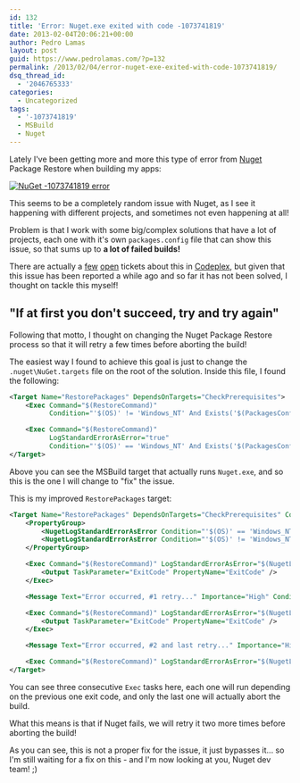 ```yaml
---
id: 132
title: 'Error: Nuget.exe exited with code -1073741819'
date: 2013-02-04T20:06:21+00:00
author: Pedro Lamas
layout: post
guid: https://www.pedrolamas.com/?p=132
permalink: /2013/02/04/error-nuget-exe-exited-with-code-1073741819/
dsq_thread_id:
  - '2046765333'
categories:
  - Uncategorized
tags:
  - '-1073741819'
  - MSBuild
  - Nuget
---
```


Lately I've been getting more and more this type of error from [Nuget](http://nuget.org) Package Restore when building my apps:

[![NuGet -1073741819 error](/wp-content/uploads/2013/02/NuGet-1073741819-error.png)](/wp-content/uploads/2013/02/NuGet-1073741819-error.png)

This seems to be a completely random issue with Nuget, as I see it happening with different projects, and sometimes not even happening at all!

Problem is that I work with some big/complex solutions that have a lot of projects, each one with it's own `packages.config` file that can show this issue, so that sums up to **a lot of failed builds!**

There are actually a [few](http://nuget.codeplex.com/workitem/2593) [open](http://nuget.codeplex.com/workitem/2064) tickets about this in [Codeplex](http://nuget.codeplex.com/), but given that this issue has been reported a while ago and so far it has not been solved, I thought on tackle this myself!

## "If at first you don't succeed, try and try again"

Following that motto, I thought on changing the Nuget Package Restore process so that it will retry a few times before aborting the build!

The easiest way I found to achieve this goal is just to change the `.nuget\NuGet.targets` file on the root of the solution. Inside this file, I found the following:

```xml
<Target Name="RestorePackages" DependsOnTargets="CheckPrerequisites">
    <Exec Command="$(RestoreCommand)"
          Condition="'$(OS)' != 'Windows_NT' And Exists('$(PackagesConfig)')" />

    <Exec Command="$(RestoreCommand)"
          LogStandardErrorAsError="true"
          Condition="'$(OS)' == 'Windows_NT' And Exists('$(PackagesConfig)')" />
</Target>
```

Above you can see the MSBuild target that actually runs `Nuget.exe`, and so this is the one I will change to "fix" the issue.

This is my improved `RestorePackages` target:

```xml
<Target Name="RestorePackages" DependsOnTargets="CheckPrerequisites" Condition="Exists('$(PackagesConfig)')">
    <PropertyGroup>
        <NugetLogStandardErrorAsError Condition="'$(OS)' == 'Windows_NT'">true</NugetLogStandardErrorAsError>
        <NugetLogStandardErrorAsError Condition="'$(OS)' != 'Windows_NT'">false</NugetLogStandardErrorAsError>
    </PropertyGroup>

    <Exec Command="$(RestoreCommand)" LogStandardErrorAsError="$(NugetLogStandardErrorAsError)" IgnoreExitCode="True">
        <Output TaskParameter="ExitCode" PropertyName="ExitCode" />
    </Exec>

    <Message Text="Error occurred, #1 retry..." Importance="High" Condition=" $(ExitCode) != 0 " />

    <Exec Command="$(RestoreCommand)" LogStandardErrorAsError="$(NugetLogStandardErrorAsError)" IgnoreExitCode="True" Condition=" $(ExitCode) != 0 ">
        <Output TaskParameter="ExitCode" PropertyName="ExitCode" />
    </Exec>

    <Message Text="Error occurred, #2 and last retry..." Importance="High" Condition=" $(ExitCode) != 0 " />

    <Exec Command="$(RestoreCommand)" LogStandardErrorAsError="$(NugetLogStandardErrorAsError)" Condition=" $(ExitCode) != 0 " />
</Target>
```

You can see three consecutive `Exec` tasks here, each one will run depending on the previous one exit code, and only the last one will actually abort the build.

What this means is that if Nuget fails, we will retry it two more times before aborting the build!

As you can see, this is not a proper fix for the issue, it just bypasses it... so I'm still waiting for a fix on this - and I'm now looking at you, Nuget dev team! ;)
